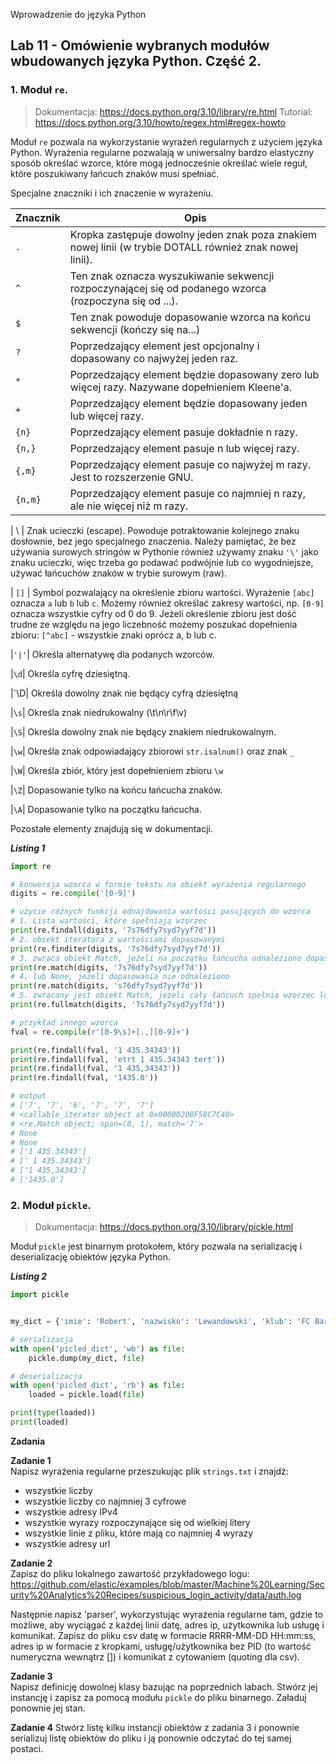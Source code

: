 Wprowadzenie do języka Python

## Lab 11 - Omówienie wybranych modułów wbudowanych języka Python. Część 2.


### **1. Moduł `re`.**

> Dokumentacja: https://docs.python.org/3.10/library/re.html
> Tutorial: https://docs.python.org/3.10/howto/regex.html#regex-howto

Moduł `re` pozwala na wykorzystanie wyrażeń regularnych z użyciem języka Python. Wyrażenia regularne pozwalają w uniwersalny bardzo elastyczny sposób określać wzorce, które mogą jednocześnie określać wiele reguł, które poszukiwany łańcuch znaków musi spełniać. 

Specjalne znaczniki i ich znaczenie w wyrażeniu.

| Znacznik | Opis |
|--|----------------------------------------------------|
| `.` | Kropka zastępuje dowolny jeden znak poza znakiem nowej linii (w trybie DOTALL również znak nowej linii). 
| `^` | Ten znak oznacza wyszukiwanie sekwencji rozpoczynającej się od podanego wzorca (rozpoczyna się od ...).  |
| `$` | Ten znak powoduje dopasowanie wzorca na końcu sekwencji (kończy się na...)                               
| `?` | Poprzedzający element jest opcjonalny i dopasowany co najwyżej jeden raz.                                
| `*` | Poprzedzający element będzie dopasowany zero lub więcej razy. Nazywane dopełnieniem Kleene'a.            
| `+` | Poprzedzający element będzie dopasowany jeden lub więcej razy.                                           
| `{n}` | Poprzedzający element pasuje dokładnie n razy.                                                           
| `{n,}` | Poprzedzający element pasuje n lub więcej razy.                                                          
| `{,m}` | Poprzedzający element pasuje co najwyżej m razy. Jest to rozszerzenie GNU.                               
| `{n,m}` | Poprzedzający element pasuje co najmniej n razy, ale nie więcej niż m razy.

| \ | Znak ucieczki (escape). Powoduje potraktowanie kolejnego znaku dosłownie, bez jego specjalnego znaczenia. Należy pamiętać, że bez używania surowych stringów w Pythonie również używamy znaku `'\'` jako znaku ucieczki, więc trzeba go podawać podwójnie lub co wygodniejsze, używać łańcuchów znaków w trybie surowym (raw).

| `[]` | Symbol pozwalający na określenie zbioru wartości. Wyrażenie `[abc]` oznacza `a` lub `b` lub `c`. Możemy również określać zakresy wartości, np. `[0-9]` oznacza wszystkie cyfry od 0 do 9. Jeżeli określenie zbioru jest dość trudne ze względu na jego liczebność możemy poszukać dopełnienia zbioru: `[^abc]` - wszystkie znaki oprócz a, b lub c.

|`'|'`| Określa alternatywę dla podanych wzorców.

|`\d`| Określa cyfrę dziesiętną.

|`\D| Określa dowolny znak nie będący cyfrą dziesiętną

|`\s`| Określa znak niedrukowalny (\t\n\r\f\v)

|`\S`| Określa dowolny znak nie będący znakiem niedrukowalnym.

|`\w`| Określa znak odpowiadający zbiorowi `str.isalnum()` oraz znak `_`

|`\W`| Określa zbiór, który jest dopełnieniem zbioru `\w`

|`\Z`| Dopasowanie tylko na końcu łańcucha znaków.

|`\A`| Dopasowanie tylko na początku łańcucha.

Pozostałe elementy znajdują się w dokumentacji.

**_Listing 1_**
```python
import re

# konwersja wzorca w formie tekstu na obiekt wyrażenia regularnego
digits = re.compile('[0-9]')

# użycie różnych funkcji odnajdowania wartości pasujących do wzorca
# 1. Lista wartości, które spełniają wzorzec
print(re.findall(digits, '7s76dfy7syd7yyf7d'))
# 2. obiekt iteratora z wartościami dopasowanymi
print(re.finditer(digits, '7s76dfy7syd7yyf7d'))
# 3. zwraca obiekt Match, jeżeli na początku łańcucha odnaleziono dopasowanie
print(re.match(digits, '7s76dfy7syd7yyf7d'))
# 4. lub None, jeżeli dopasowania nie odnaleziono
print(re.match(digits, 's76dfy7syd7yyf7d'))
# 5. zwracany jest obiekt Match, jeżeli cały łańcuch spełnia wzorzec lub None w innym przypadku
print(re.fullmatch(digits, '7s76dfy7syd7yyf7d'))

# przykład innego wzorca
fval = re.compile(r'[0-9\s]+[.,][0-9]+')

print(re.findall(fval, '1 435.34343'))
print(re.findall(fval, 'etrt 1 435.34343 tert'))
print(re.findall(fval, '1 435,34343'))
print(re.findall(fval, '1435.0'))

# output
# ['7', '7', '6', '7', '7', '7']
# <callable_iterator object at 0x0000020BF58C7C40>
# <re.Match object; span=(0, 1), match='7'>
# None
# None
# ['1 435.34343']
# [' 1 435.34343']
# ['1 435,34343']
# ['1435.0']
```

### **2. Moduł `pickle`.**

>Dokumentacja: https://docs.python.org/3.10/library/pickle.html

Moduł `pickle` jest binarnym protokołem, który pozwala na serializację i deserializację obiektów języka Python.

**_Listing 2_**
```python
import pickle


my_dict = {'imie': 'Robert', 'nazwisko': 'Lewandowski', 'klub': 'FC Barcelona', 'pozycja': 'napastnik'}

# serializacja
with open('picled_dict', 'wb') as file:
    pickle.dump(my_dict, file)

# deserializacja
with open('picled_dict', 'rb') as file:
    loaded = pickle.load(file)

print(type(loaded))
print(loaded)
```


**Zadania**  

**Zadanie 1**  
Napisz wyrażenia regularne przeszukując plik `strings.txt` i znajdź:
* wszystkie liczby
* wszystkie liczby co najmniej 3 cyfrowe
* wszystkie adresy IPv4
* wszystkie wyrazy rozpoczynające się od wielkiej litery
* wszystkie linie z pliku, które mają co najmniej 4 wyrazy
* wszystkie adresy url

**Zadanie 2**  
Zapisz do pliku lokalnego zawartość przykładowego logu: https://github.com/elastic/examples/blob/master/Machine%20Learning/Security%20Analytics%20Recipes/suspicious_login_activity/data/auth.log

Następnie napisz 'parser', wykorzystując wyrażenia regularne tam, gdzie to możliwe, aby wyciągać z każdej linii datę, adres ip, użytkownika lub usługę i komunikat.
Zapisz do pliku csv datę w formacie RRRR-MM-DD HH:mm:ss, adres ip w formacie z kropkami, usługę/użytkownika bez PID (to wartość numeryczna wewnątrz []) i komunikat z cytowaniem (quoting dla csv).

**Zadanie 3**  
Napisz definicję dowolnej klasy bazując na poprzednich labach. Stwórz jej instancję i zapisz za pomocą modułu `pickle` do pliku binarnego. Załaduj ponownie jej stan.

**Zadanie 4** 
Stwórz listę kilku instancji obiektów z zadania 3 i ponownie serializuj listę obiektów do pliku i ją ponownie odczytać do tej samej postaci.
